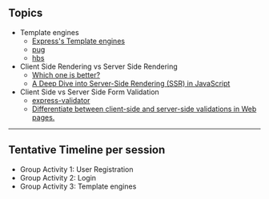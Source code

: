 ## Topics

- Template engines
  - [Express's Template engines](https://expressjs.com/en/resources/template-engines.html)
  - [pug](https://github.com/pugjs/pug)
  - [hbs](https://github.com/pillarjs/hbs)
- Client Side Rendering vs Server Side Rendering
  - [Which one is better?](https://www.copycat.dev/blog/server-side-rendering/)
  - [A Deep Dive into Server-Side Rendering (SSR) in JavaScript](https://towardsdev.com/server-side-rendering-srr-in-javascript-a1b7298f0d04)
- Client Side vs Server Side Form Validation
  - [express-validator](https://express-validator.github.io/docs/)
  - [ Differentiate between client-side and server-side validations in Web pages. ](https://www.ttmind.com/TechPost/Differentiate-between-client-side-and-server-side-validations-in-Web-pages)

---

## Tentative Timeline per session

- Group Activity 1: User Registration
- Group Activity 2: Login
- Group Activity 3: Template engines
